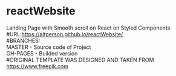 # reactWebsite
Landing Page with Smooth scroll on React on Styled Components
<br>#URL:https://altperson.github.io/reactWebsite/
<br>#BRANCHES:
<br>MASTER - Source code of Project
<br>GH-PAGES - Builded version
<br>#ORIGINAL TEMPLATE WAS DESIGNED AND TAKEN FROM https://www.freepik.com 
